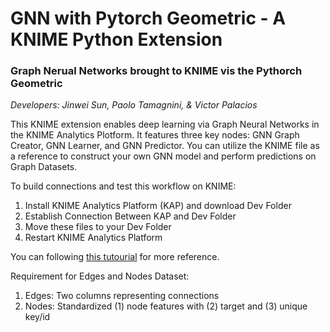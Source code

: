 # GNN with Pytorch Geometric - A KNIME Python Extension
### Graph Nerual Networks brought to KNIME vis the Pythorch Geometric

_Developers: Jinwei Sun, Paolo Tamagnini, & Victor Palacios_

This KNIME extension enables deep learning via Graph Neural Networks in the KNIME Analytics Plotform. It features three key nodes: GNN Graph Creator, GNN Learner, and GNN Predictor. You can utilize the KNIME file as a reference to construct your own GNN model and perform predictions on Graph Datasets.

To build connections and test this workflow on KNIME:
1. Install KNIME Analytics Platform (KAP) and download Dev Folder
2. Establish Connection Between KAP and Dev Folder
3. Move these files to your Dev Folder
4. Restart KNIME Analytics Platform

You can following [this tutourial](https://www.google.com/url?q=https://www.knime.com/blog/4-steps-for-your-python-team-to-develop-knime-nodes&sa=D&source=editors&ust=1682981025684541&usg=AOvVaw2Ccp0JKRsgYT9Dz-Tdadr3) for more reference. 

Requirement for Edges and Nodes Dataset:
1. Edges: Two columns representing connections
2. Nodes: Standardized (1) node features with (2) target and (3) unique key/id


